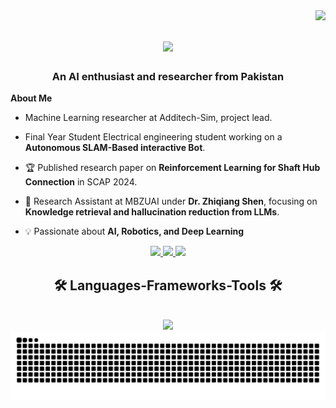 

<img align="right" src="https://visitor-badge.laobi.icu/badge?page_id=salesp07.salesp07" />

<h1 align="center">
  <a href="https://git.io/typing-svg">
    <img src="https://readme-typing-svg.herokuapp.com/?font=Righteous&size=35&center=true&vCenter=true&width=500&height=70&duration=4000&lines=Hi+There!+👋;+I'm+Hassaan+Muhammad+Khan!;" />
  </a>
</h1>

<h3 align="center">An AI enthusiast and researcher from Pakistan </h3>



<div allign="centre">

  **About Me**
  
-  Machine Learning researcher at Additech-Sim, project lead.
  
-  Final Year Student Electrical engineering student working on a **Autonomous SLAM-Based interactive Bot**.
  
- 🏆 Published research paper on **Reinforcement Learning for Shaft Hub Connection** in SCAP 2024.
  
- 🔬 Research Assistant at MBZUAI under **Dr. Zhiqiang Shen**, focusing on **Knowledge retrieval and hallucination reduction from LLMs**.
  
- 💡 Passionate about **AI, Robotics, and Deep Learning**

</div>

<div align="center">
  <a href="mailto:hassaanmkhan12@gmail.com">
    <img src="https://img.shields.io/badge/Gmail-333333?style=for-the-badge&logo=gmail&logoColor=red" />
  </a>
  <a href="https://www.linkedin.com/in/hassaan-muhammad-khan/" target="_blank">
    <img src="https://img.shields.io/badge/LinkedIn-0077B5?style=for-the-badge&logo=linkedin&logoColor=white" />
  </a>
  <a href="https://drive.google.com/file/d/1wQrju02sN9LPV4ratGezyBVyVLw7TEsd/view?usp=sharing" target="_blank">
    <img src="https://img.shields.io/badge/Portfolio-FF5722?style=for-the-badge&logo=todoist&logoColor=white" />
  </a>
</div>

<h2 align="center">🛠️ Languages-Frameworks-Tools 🛠️</h2>
<br/>

<div align="center">
  <a href="https://skillicons.dev">
    <img src="https://skillicons.dev/icons?i=github,python,c,r,mysql,flask,vscode,git" />
  </a>
</div>

  </a>
</div>

<picture>
  <source media="(prefers-color-scheme: dark)" srcset="https://raw.githubusercontent.com/Hassaanmk/Hassaanmk/output/github-contribution-grid-snake-dark.svg" />
  <source media="(prefers-color-scheme: light)" srcset="https://raw.githubusercontent.com/Hassaanmk/Hassaanmk/output/github-contribution-grid-snake.svg" />
  <img alt="github-snake" src="https://raw.githubusercontent.com/Hassaanmk/Hassaanmk/output/github-contribution-grid-snake.svg" />
</picture>


<br>

